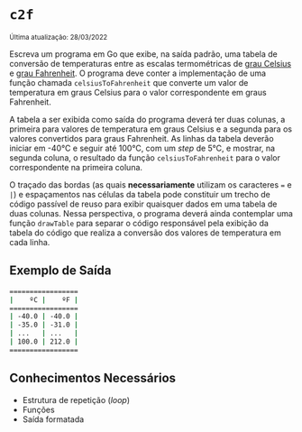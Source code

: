 # `c2f`

<sup>Última atualização: 28/03/2022</sup>

Escreva um programa em Go que exibe, na saída padrão, uma tabela de conversão de temperaturas entre as escalas termométricas de [grau Celsius](https://pt.wikipedia.org/wiki/Grau_Celsius) e [grau Fahrenheit](https://pt.wikipedia.org/wiki/Grau_Fahrenheit). O programa deve conter a implementação de uma função chamada `celsiusToFahrenheit` que converte um valor de temperatura em graus Celsius para o valor correspondente em graus Fahrenheit.

A tabela a ser exibida como saída do programa deverá ter duas colunas, a primeira para valores de temperatura em graus Celsius e a segunda para os valores convertidos para graus Fahrenheit. As linhas da tabela deverão iniciar em -40°C e seguir até 100°C, com um *step* de 5°C, e mostrar, na segunda coluna, o resultado da função `celsiusToFahrenheit` para o valor correspondente na primeira coluna.

O traçado das bordas (as quais **necessariamente** utilizam os caracteres `=` e `|`) e espaçamentos nas células da tabela pode constituir um trecho de código passível de reuso para exibir quaisquer dados em uma tabela de duas colunas. Nessa perspectiva, o programa deverá ainda contemplar uma função `drawTable` para separar o código responsável pela exibição da tabela do código que realiza a conversão dos valores de temperatura em cada linha.

## Exemplo de Saída

```bash
=================
|    ºC |    ºF |
=================
| -40.0 | -40.0 |
| -35.0 | -31.0 |
| ...   | ...   |
| 100.0 | 212.0 |
=================
```

## Conhecimentos Necessários

- Estrutura de repetição (*loop*)
- Funções
- Saída formatada